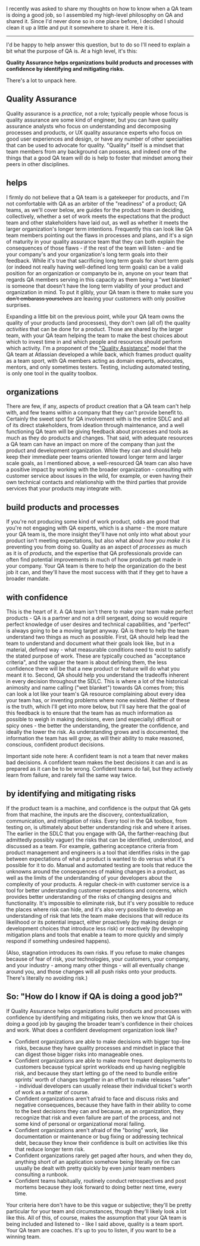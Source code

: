 I recently was asked to share my thoughts on how to know when a QA team is doing a good job, so I assembled my high-level philosophy on QA and shared it.  Since I'd never done so in one place before, I decided I should clean it up a little and put it somewhere to share it.  Here it is.

-----

I'd be happy to help answer this question, but to do so I'll need to explain a bit what the purpose of QA is.  At a high level, it's this:

**Quality Assurance helps organizations build products and processes with confidence by identifying and mitigating risks.**

There's a lot to unpack here.

## Quality Assurance

Quality assurance is a *practice*, not a role; typically people whose focus is quality assurance are some kind of engineer, but you can have quality assurance analysts who focus on understanding and decomposing processes and products, or UX quality assurance experts who focus on good user experiences and design, or have any number of other specialties that can be used to advocate for quality.  "Quality" itself is a mindset that team members from any background can possess, and indeed one of the things that a good QA team will do is help to foster that mindset among their peers in other disciplines.

## helps

I firmly do not believe that a QA team is a gatekeeper for products, and I'm not comfortable with QA as an arbiter of the "readiness" of a product; QA teams, as we'll cover below, are guides for the product team in deciding, collectively, whether a set of work meets the expectations that the product team and other stakeholders have laid out, as well as whether it meets the larger organization's longer term intentions.  Frequently this can look like QA team members pointing out the flaws in processes and plans, and it's a sign of maturity in your quality assurance team that they can both explain the consequences of those flaws - if the rest of the team will listen - and tie your company's and your organization's long term goals into their feedback.  While it's true that sacrificing long term goals for short term goals (or indeed not really having well-defined long term goals) can be a valid position for an organization or companyto be in, anyone on your team that regards QA members serving in this capacity as them being a "wet blanket" is someone that doesn't have the long term viability of your product and organization in mind.  To put it glibly, your QA team is there to make sure you ~~don't embarass yourselves~~ are leaving your customers with only positive surprises.

Expanding a little bit on the previous point, while your QA team owns the quality of your products (and processes), they don't own (all of) the quality *activities* that can be done for a product.  Those are shared by the larger team, with your QA team helping the team to make the best choices about which to invest time in and which people and resources should perform which activity.  I'm a proponent of the ["Quality Assistance"](https://www.atlassian.com/inside-atlassian/qa) model that the QA team at Atlassian developed a while back, which frames product quality as a team sport, with QA members acting as domain experts, advocates, mentors, and only sometimes testers.  Testing, including automated testing, is only one tool in the quality toolbox.

## organizations

There are few, if any, aspects of product creation that a QA team can't help with, and few teams within a company that they can't provide benefit to.  Certainly the sweet spot for QA involvement with is the entire SDLC and all of its direct stakeholders, from ideation through maintenance, and a well functioning QA team will be giving feedback about processes and tools as much as they do products and changes.  That said, with adequate resources a QA team can have an impact on more of the company than just the product and development organization.  While they can and should help keep their immediate peer teams oriented toward longer term and larger scale goals, as I mentioned above, a well-resourced QA team can also have a positive impact by working with the broader organization - consulting with customer service about issues in the wild, for example, or even having their own technical contacts and relationship with the third parties that provide services that your products may integrate with.

## build products and processes

If you're not producing some kind of work product, odds are good that you're not engaging with QA experts, which is a shame - the more mature your QA team is, the more insight they'll have not only into what about your product isn't meeting expectations, but also what about *how you make it* is preventing you from doing so.  Quality as an aspect of *processes* as much as it is of *products*, and the expertise that QA professionals provide can often find potential improvements in much of how products get made in your company.  Your QA team is there to help the organization do the best job it can, and they'll have the most success with that if they get to have a broader mandate.

## with confidence

This is the heart of it.  A QA team isn't there to make your team make perfect products - QA is a partner and not a drill sergeant, doing so would require perfect knowledge of user desires and technical capabilities, and "perfect" is always going to be a moving target anyway.  QA is there to help the team understand two things as much as possible.  First, QA should help lead the team to understand and document what their goals look like, but in a material, defined way - what measurable conditions need to exist to satisfy the stated purpose of work.  These are typically couched as "acceptance criteria", and the vaguer the team is about defining them, the less confidence there will be that a new product or feature will do what you meant it to.  Second, QA should help you understand the tradeoffs inherent in every decision throughout the SDLC.  This is where a lot of the historical animosity and name calling ("wet blanket") towards QA comes from; this can look a lot like your team's QA resource complaining about every idea your team has, or inventing problems where none existed.  Neither of these is the truth, which I'll get into more below, but I'll say here that the goal of this feedback is to ensure that the team has as much information as possible to weigh in making decisions, even (and especially) difficult or spicy ones - the better the understanding, the greater the confidence, and ideally the lower the risk.  As understanding grows and is documented, the information the team has will grow, as will their ability to make reasoned, conscious, confident product decisions.

Important side note here: A confident team is not a team that never makes bad decisions.  A confident team makes the best decisions it can and is as prepared as it can be to be wrong.  Confident teams do fail, but they actively learn from failure, and rarely fail the same way twice.

## by identifying and mitigating risks

If the product team is a machine, and confidence is the output that QA gets from that machine, the inputs are the discovery, contextualization, communication, and mitigation of risks.  Every tool in the QA toolbox, from testing on, is ultimately about better understanding risk and where it arises.  The earlier in the SDLC that you engage with QA, the farther-reaching (but admittedly possibly vaguer) the risks that can be identified, understood, and discussed as a team.  For example, gathering acceptance criteria from product management and engineers is a tool that identifies risks in the gap between expectations of what a product is wanted to do versus what it's possible for it to do.  Manual and automated testing are tools that reduce the unknowns around the consequences of making changes in a product, as well as the limits of the understanding of your developers about the complexity of your products.  A regular check-in with customer service is a tool for better understanding customer expectations and concerns, which provides better understanding of the risks of changing designs and functionality.  It's impossible to eliminate risk, but it's very possible to reduce the places where risk can hide, and it's also very possible to develop an understanding of risk that lets the team make decisions that will reduce its likelihood or its potential impact, either proactively (by making design or development choices that introduce less risk) or reactively (by developing mitigation plans and tools that enable a team to more quickly and simply respond if something undesired happens).

(Also, stagnation introduces its own risks.  If you refuse to make changes because of fear of risk, your technologies, your customers, your company, and your industry - among many other things - will all eventually change around you, and those changes will all push risks onto your products.  There's literally no avoiding risk.)

## So: "How do I know if QA is doing a good job?"

If Quality Assurance helps organizations build products and processes with confidence by identifying and mitigating risks, then we know that QA is doing a good job by gauging the broader team's confidence in their choices and work.  What does a confident development organization look like?

- Confident organizations are able to make decisions with bigger top-line risks, because they have quality processes and mindset in place that can digest those bigger risks into manageable ones.
- Confident organizations are able to make more frequent deployments to customers because typical sprint workloads end up having negligible risk, and because they start letting go of the need to bundle entire sprints' worth of changes together in an effort to make releases "safer" - individual developers can usually release their individual ticket's worth of work as a matter of course.
- Confident organizations aren't afraid to face and discuss risks and negative consequences, because they have faith in their ability to come to the best decisions they can and because, as an organization, they recognize that risk and even failure are part of the process, and not some kind of personal or organizational moral failing.
- Confident organizations aren't afraid of the "boring" work, like documentation or maintenance or bug fixing or addressing technical debt, because they know their confidence is built on activities like this that reduce longer term risk.
- Confident organizations rarely get paged after hours, and when they do, anything short of an application somehow being literally on fire can usually be dealt with pretty quickly by even junior team members consulting a runbook.
- Confident teams habitually, routinely conduct retrospectives and post mortems because they look forward to doing better next time, every time.

Your criteria here don't have to be this vague or subjective; they'll be pretty particular for your team and circumstances, though they'll likely look a lot like this.  All of this, of course, makes the assumption that your QA team is being included and listened to - like I said above, quality is a team sport.  Your QA team are coaches.  It's up to you to listen, if you want to be a winning team.

